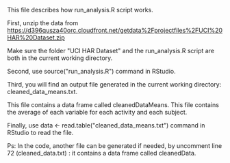 This file describes how run_analysis.R script works.

First, unzip the data from https://d396qusza40orc.cloudfront.net/getdata%2Fprojectfiles%2FUCI%20HAR%20Dataset.zip 

Make sure the folder "UCI HAR Dataset" and the run_analysis.R script are both in the current working directory.

Second, use source("run_analysis.R") command in RStudio.

Third, you will find an output file generated in the current working directory: cleaned_data_means.txt.

This file contains a data frame called cleanedDataMeans. This file contains the average of each variable for each activity and each subject.

Finally, use data <- read.table("cleaned_data_means.txt") command in RStudio to read the file. 

Ps: In the code, another file can be generated if needed, by uncomment line 72 (cleaned_data.txt) : it contains a data frame called cleanedData.
